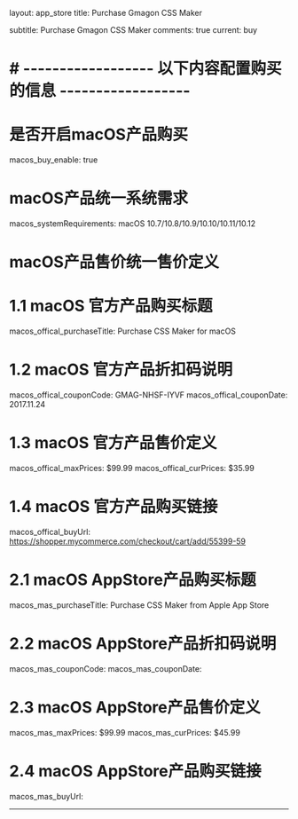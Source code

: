 layout: app_store
title: Purchase Gmagon CSS Maker 

subtitle: Purchase Gmagon CSS Maker 
comments: true
current: buy

# # ------------------ 以下内容配置购买的信息 ------------------

# 是否开启macOS产品购买
macos_buy_enable: true

# macOS产品统一系统需求
macos_systemRequirements: macOS 10.7/10.8/10.9/10.10/10.11/10.12

# macOS产品售价统一售价定义


# 1.1 macOS 官方产品购买标题
macos_offical_purchaseTitle: Purchase CSS Maker for macOS

# 1.2 macOS 官方产品折扣码说明
macos_offical_couponCode: GMAG-NHSF-IYVF
macos_offical_couponDate: 2017.11.24

# 1.3 macOS 官方产品售价定义
macos_offical_maxPrices: $99.99
macos_offical_curPrices: $35.99

# 1.4 macOS 官方产品购买链接
macos_offical_buyUrl: https://shopper.mycommerce.com/checkout/cart/add/55399-59

# 2.1 macOS AppStore产品购买标题
macos_mas_purchaseTitle: Purchase CSS Maker from Apple App Store

# 2.2 macOS AppStore产品折扣码说明
macos_mas_couponCode: 
macos_mas_couponDate: 

# 2.3 macOS AppStore产品售价定义
macos_mas_maxPrices: $99.99
macos_mas_curPrices: $45.99

# 2.4 macOS AppStore产品购买链接
macos_mas_buyUrl:

---